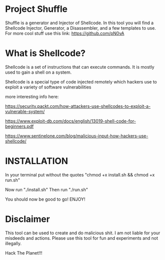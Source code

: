 # Project Shuffle

Shuffle is a generator and Injector of Shellcode.
In this tool you will find a Shellcode Injector, Generator, a Disassembler, and a few templates to use.
For more cool stuff use this link: https://github.com/pN0vA

# What is Shellcode?
Shellcode is a set of instructions that can execute commands. It is mostly used to gain a shell on a system.

Shellcode is a special type of code injected remotely which hackers use to exploit a variety of software vulnerabilities

more interesting info here: 

https://security.packt.com/how-attackers-use-shellcodes-to-exploit-a-vulnerable-system/

https://www.exploit-db.com/docs/english/13019-shell-code-for-beginners.pdf

https://www.sentinelone.com/blog/malicious-input-how-hackers-use-shellcode/

# INSTALLATION

In your terminal put without the quotes "chmod +x install.sh && chmod +x run.sh"

Now run "./install.sh" Then run "./run.sh"

You should now be good to go! ENJOY!

# Disclaimer

This tool can be used to create and do malicious shit.
I am not liable for your misdeeds and actions.
Please use this tool for fun and experiments and not illegally.

Hack The Planet!!!
